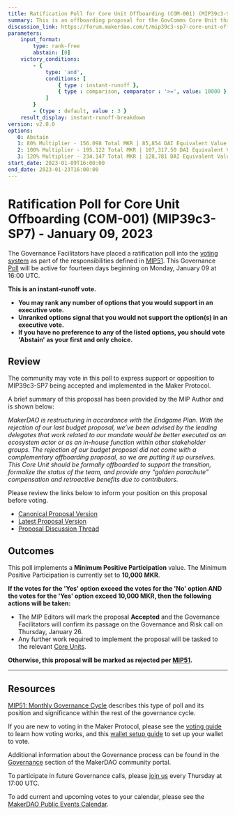 ```yaml
---
title: Ratification Poll for Core Unit Offboarding (COM-001) (MIP39c3-SP7) - January 09, 2023
summary: This is an offboarding proposal for the GovComms Core Unit that includes both a golden parachute and retroactive MKR compensation.
discussion_link: https://forum.makerdao.com/t/mip39c3-sp7-core-unit-offboarding-com-001/19068
parameters:
    input_format:
        type: rank-free
        abstain: [0]
    victory_conditions:
        - {
            type: 'and',
            conditions: [
                { type : instant-runoff },
                { type : comparison, comparator : '>=', value: 10000 }
            ]
        }
        - {type : default, value : 3 }
    result_display: instant-runoff-breakdown
version: v2.0.0
options:
   0: Abstain
   1: 80% Multiplier - 156.098 Total MKR | 85,854 DAI Equivalent Value
   2: 100% Multiplier - 195.122 Total MKR | 107,317.50 DAI Equivalent Value (CU-preferred)
   3: 120% Multiplier - 234.147 Total MKR | 128,781 DAI Equivalent Value
start_date: 2023-01-09T16:00:00
end_date: 2023-01-23T16:00:00
---
```

# Ratification Poll for Core Unit Offboarding (COM-001) (MIP39c3-SP7) - January 09, 2023

The Governance Facilitators have placed a ratification poll into the [voting system](https://vote.makerdao.com/polling) as part of the responsibilities defined in [MIP51](https://mips.makerdao.com/mips/details/MIP51). This Governance [Poll](https://community-development.makerdao.com/en/learn/governance/on-chain-gov) will be active for fourteen days beginning on Monday, January 09 at 16:00 UTC.

**This is an instant-runoff vote.** 
- **You may rank any number of options that you would support in an executive vote.** 
- **Unranked options signal that you would not support the option(s) in an executive vote.**
- **If you have no preference to any of the listed options, you should vote 'Abstain' as your first and only choice.**

## Review

The community may vote in this poll to express support or opposition to MIP39c3-SP7 being accepted and implemented in the Maker Protocol.

A brief summary of this proposal has been provided by the MIP Author and is shown below:

*MakerDAO is restructuring in accordance with the Endgame Plan. With the rejection of our last budget proposal, we’ve been advised by the leading delegates that work related to our mandate would be better executed as an ecosystem actor or as an in-house function within other stakeholder groups. The rejection of our budget proposal did not come with a complementary offboarding proposal, so we are putting it up ourselves. This Core Unit should be formally offboarded to support the transition, formalize the status of the team, and provide any “golden parachute” compensation and retroactive benefits due to contributors.*

Please review the links below to inform your position on this proposal before voting.
* [Canonical Proposal Version](https://github.com/makerdao/mips/blob/ae0451f824bcb27572719af43a50d499b7ac1340/MIP39/MIP39c3-Subproposals/MIP39c3-SP7.md)
* [Latest Proposal Version](https://mips.makerdao.com/mips/details/MIP39c3SP7)
* [Proposal Discussion Thread](https://forum.makerdao.com/t/mip39c3-sp7-core-unit-offboarding-com-001/19068)

## Outcomes

This poll implements a **Minimum Positive Participation** value. The Minimum Positive Participation is currently set to **10,000 MKR**.

**If the votes for the 'Yes' option exceed the votes for the 'No' option AND the votes for the 'Yes' option exceed 10,000 MKR, then the following actions will be taken:**
* The MIP Editors will mark the proposal **Accepted** and the Governance Facilitators will confirm its passage on the Governance and Risk call on Thursday, January 26.
* Any further work required to implement the proposal will be tasked to the relevant [Core Units](https://mips.makerdao.com/mips/details/MIP38#mip38c2-core-unit-state).

**Otherwise, this proposal will be marked as rejected per [MIP51](https://mips.makerdao.com/mips/details/MIP51#mip51c2-ratification-poll).**

---

## Resources

[MIP51: Monthly Governance Cycle](https://mips.makerdao.com/mips/details/MIP51) describes this type of poll and its position and significance within the rest of the governance cycle.

If you are new to voting in the Maker Protocol, please see the [voting guide](https://community-development.makerdao.com/en/learn/governance/how-voting-works/) to learn how voting works, and this [wallet setup guide](https://community-development.makerdao.com/en/learn/governance/voting-setup/) to set up your wallet to vote.

Additional information about the Governance process can be found in the [Governance](https://community-development.makerdao.com/en/learn/governance) section of the MakerDAO community portal.

To participate in future Governance calls, please [join us](https://github.com/makerdao/community/tree/master/governance/governance-and-risk-meetings) every Thursday at 17:00 UTC.

To add current and upcoming votes to your calendar, please see the [MakerDAO Public Events Calendar](https://calendar.google.com/calendar/embed?src=makerdao.com_3efhm2ghipksegl009ktniomdk%40group.calendar.google.com&ctz=UTC&mode=week&showCalendars=0&showPrint=0).

